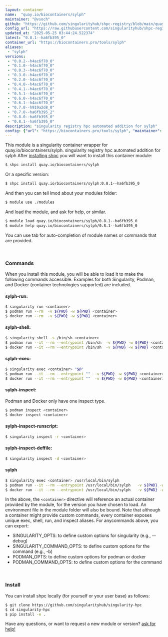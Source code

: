 ```yaml
---
layout: container
name:  "quay.io/biocontainers/sylph"
maintainer: "@vsoch"
github: "https://github.com/singularityhub/shpc-registry/blob/main/quay.io/biocontainers/sylph/container.yaml"
config_url: "https://raw.githubusercontent.com/singularityhub/shpc-registry/main/quay.io/biocontainers/sylph/container.yaml"
updated_at: "2025-05-25 03:44:24.522374"
latest: "0.8.1--ha6fb395_0"
container_url: "https://biocontainers.pro/tools/sylph"
aliases:
 - "sylph"
versions:
 - "0.0.2--h4ac6f70_0"
 - "0.1.0--h4ac6f70_0"
 - "0.0.3--h4ac6f70_0"
 - "0.3.0--h4ac6f70_0"
 - "0.2.0--h4ac6f70_0"
 - "0.4.0--h4ac6f70_0"
 - "0.4.1--h4ac6f70_0"
 - "0.5.1--h4ac6f70_0"
 - "0.6.0--h4ac6f70_0"
 - "0.6.1--h4ac6f70_0"
 - "0.7.0--h919a2d8_0"
 - "0.7.0--ha6fb395_2"
 - "0.8.0--ha6fb395_0"
 - "0.8.1--ha6fb395_0"
description: "singularity registry hpc automated addition for sylph"
config: {"url": "https://biocontainers.pro/tools/sylph", "maintainer": "@vsoch", "description": "singularity registry hpc automated addition for sylph", "latest": {"0.8.1--ha6fb395_0": "sha256:45dceee15ba690023312509b1947d7e194af84f76c726da63d78ec15892da284"}, "tags": {"0.0.2--h4ac6f70_0": "sha256:e6fa763794572d58c513e5111e11c9950003ce74b35bb321a90b89c321acd37c", "0.1.0--h4ac6f70_0": "sha256:ec01e69564473eeef93ebc9298537799d0cc085eef512f11fcc3279657e8f566", "0.0.3--h4ac6f70_0": "sha256:56ca8c3397cba26b1b830de76fdadb70f46b05a3e27e7dcc64b8efb8e39955e9", "0.3.0--h4ac6f70_0": "sha256:7d311510ed8d5bf26e1694784996714a7ac5e07fefed2d0f831c9b9322438c86", "0.2.0--h4ac6f70_0": "sha256:cf3a0e01b61430b60ae1c024f5deaa9f616f1d5d31f279dc3425e36b5f62accc", "0.4.0--h4ac6f70_0": "sha256:899e49ed128581c49a9989d4fe118f8c06a10a2e5930c4f55596bf4a8ab95653", "0.4.1--h4ac6f70_0": "sha256:4b563e9fc1b63d60f90b14553528e5291f6c0e5b8be1598dd25d6c7c10fbb968", "0.5.1--h4ac6f70_0": "sha256:d79089b75c1b9a1ea887cd7390fcfde178410e4a2c85337918c45804d7a225fd", "0.6.0--h4ac6f70_0": "sha256:89ecfcca12b8d360c13a846c30e008d4fef8ab7153afd51402b0fe33bfe063ec", "0.6.1--h4ac6f70_0": "sha256:781d32f6e29a5ef8140f0f459f645525f43d021d0b5388e6caf2071d2e33ffd4", "0.7.0--h919a2d8_0": "sha256:1d156c99bfbe04beadf200f7890e568990e3dad48eff37747fbf81408a6b601c", "0.7.0--ha6fb395_2": "sha256:3db846642677fcfee12c027b71728616d685cc921375c240359e8a4a01ea63b0", "0.8.0--ha6fb395_0": "sha256:b59b6fd4707351a0c392bd6178ab89430e4fd889f708b1b8d1f0fba25419bea5", "0.8.1--ha6fb395_0": "sha256:45dceee15ba690023312509b1947d7e194af84f76c726da63d78ec15892da284"}, "docker": "quay.io/biocontainers/sylph", "aliases": {"sylph": "/usr/local/bin/sylph"}}
---
```


This module is a singularity container wrapper for quay.io/biocontainers/sylph.
singularity registry hpc automated addition for sylph
After [installing shpc](#install) you will want to install this container module:


```bash
$ shpc install quay.io/biocontainers/sylph
```

Or a specific version:

```bash
$ shpc install quay.io/biocontainers/sylph:0.8.1--ha6fb395_0
```

And then you can tell lmod about your modules folder:

```bash
$ module use ./modules
```

And load the module, and ask for help, or similar.

```bash
$ module load quay.io/biocontainers/sylph/0.8.1--ha6fb395_0
$ module help quay.io/biocontainers/sylph/0.8.1--ha6fb395_0
```

You can use tab for auto-completion of module names or commands that are provided.

<br>

### Commands

When you install this module, you will be able to load it to make the following commands accessible.
Examples for both Singularity, Podman, and Docker (container technologies supported) are included.

#### sylph-run:

```bash
$ singularity run <container>
$ podman run --rm  -v ${PWD} -w ${PWD} <container>
$ docker run --rm  -v ${PWD} -w ${PWD} <container>
```

#### sylph-shell:

```bash
$ singularity shell -s /bin/sh <container>
$ podman run --it --rm --entrypoint /bin/sh  -v ${PWD} -w ${PWD} <container>
$ docker run --it --rm --entrypoint /bin/sh  -v ${PWD} -w ${PWD} <container>
```

#### sylph-exec:

```bash
$ singularity exec <container> "$@"
$ podman run --it --rm --entrypoint ""  -v ${PWD} -w ${PWD} <container> "$@"
$ docker run --it --rm --entrypoint ""  -v ${PWD} -w ${PWD} <container> "$@"
```

#### sylph-inspect:

Podman and Docker only have one inspect type.

```bash
$ podman inspect <container>
$ docker inspect <container>
```

#### sylph-inspect-runscript:

```bash
$ singularity inspect -r <container>
```

#### sylph-inspect-deffile:

```bash
$ singularity inspect -d <container>
```


#### sylph

```bash
$ singularity exec <container> /usr/local/bin/sylph
$ podman run --it --rm --entrypoint /usr/local/bin/sylph   -v ${PWD} -w ${PWD} <container> -c " $@"
$ docker run --it --rm --entrypoint /usr/local/bin/sylph   -v ${PWD} -w ${PWD} <container> -c " $@"
```



In the above, the `<container>` directive will reference an actual container provided
by the module, for the version you have chosen to load. An environment file in the
module folder will also be bound. Note that although a container
might provide custom commands, every container exposes unique exec, shell, run, and
inspect aliases. For anycommands above, you can export:

 - SINGULARITY_OPTS: to define custom options for singularity (e.g., --debug)
 - SINGULARITY_COMMAND_OPTS: to define custom options for the command (e.g., -b)
 - PODMAN_OPTS: to define custom options for podman or docker
 - PODMAN_COMMAND_OPTS: to define custom options for the command

<br>

### Install

You can install shpc locally (for yourself or your user base) as follows:

```bash
$ git clone https://github.com/singularityhub/singularity-hpc
$ cd singularity-hpc
$ pip install -e .
```

Have any questions, or want to request a new module or version? [ask for help!](https://github.com/singularityhub/singularity-hpc/issues)